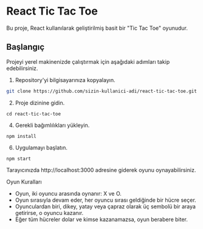 # React Tic Tac Toe

Bu proje, React kullanılarak geliştirilmiş basit bir "Tic Tac Toe" oyunudur.

## Başlangıç

Projeyi yerel makinenizde çalıştırmak için aşağıdaki adımları takip edebilirsiniz.

1. Repository'yi bilgisayarınıza kopyalayın.
```bash
git clone https://github.com/sizin-kullanici-adi/react-tic-tac-toe.git
````

2. Proje dizinine gidin.
````
cd react-tic-tac-toe
````

4. Gerekli bağımlılıkları yükleyin.
````
npm install
````

6. Uygulamayı başlatın.
````
npm start
````

Tarayıcınızda http://localhost:3000 adresine giderek oyunu oynayabilirsiniz.

Oyun Kuralları
- Oyun, iki oyuncu arasında oynanır: X ve O.
- Oyun sırasıyla devam eder, her oyuncu sırası geldiğinde bir hücre seçer.
- Oyunculardan biri, dikey, yatay veya çapraz olarak üç sembolü bir araya getirirse, o oyuncu kazanır.
- Eğer tüm hücreler dolar ve kimse kazanamazsa, oyun berabere biter.
